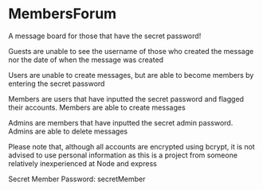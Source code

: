 # MembersForum

A message board for those that have the secret password!

Guests are unable to see the username of those who created the message nor the date of when the message was created

Users are unable to create messages, but are able to become members by entering the secret password

Members are users that have inputted the secret password and flagged their accounts. Members are able to create messages

Admins are members that have inputted the secret admin password. Admins are able to delete messages

Please note that, although all accounts are encrypted using bcrypt, it is not advised to use personal information as this is a project from
someone relatively inexperienced at Node and express

Secret Member Password: secretMember

